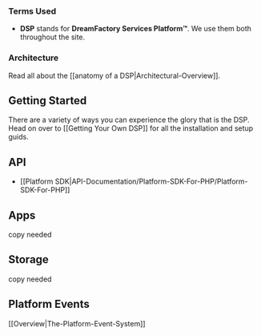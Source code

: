 ### Terms Used
 * **DSP** stands for **DreamFactory Services Platform&trade;**. We use them both throughout the site.

### Architecture

Read all about the [[anatomy of a DSP|Architectural-Overview]].

## Getting Started
<a name="getting-started"></a>

There are a variety of ways you can experience the glory that is the DSP. Head on over to [[Getting Your Own DSP]] for all the installation and setup guids.

## API
* [[Platform SDK|API-Documentation/Platform-SDK-For-PHP/Platform-SDK-For-PHP]]

## Apps
copy needed

## Storage
copy needed

## Platform Events
[[Overview|The-Platform-Event-System]]

[dfcom]: https://www.dreamfactory.com/ "DreamFactory"